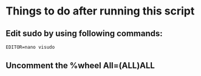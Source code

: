 # Things to do after running this script
## Edit sudo by using following commands:
`EDITOR=nano visudo`
## Uncomment the %wheel All=(ALL)ALL
